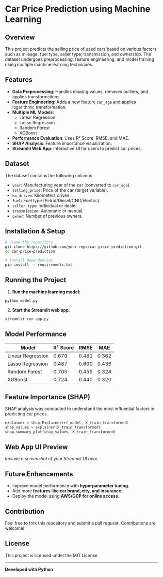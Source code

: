 #  Car Price Prediction using Machine Learning

##  Overview
This project predicts the selling price of used cars based on various factors such as mileage, fuel type, seller type, transmission, and ownership. The dataset undergoes preprocessing, feature engineering, and model training using multiple machine learning techniques.

##  Features
- **Data Preprocessing**: Handles missing values, removes outliers, and applies transformations.
- **Feature Engineering**: Adds a new feature `car_age` and applies logarithmic transformation.
- **Multiple ML Models**:
  - Linear Regression
  - Lasso Regression
  - Random Forest
  - XGBoost
- **Performance Evaluation**: Uses R² Score, RMSE, and MAE.
- **SHAP Analysis**: Feature importance visualization.
- **Streamlit Web App**: Interactive UI for users to predict car prices.

##  Dataset
The dataset contains the following columns:
- `year`: Manufacturing year of the car (converted to `car_age`).
- `selling_price`: Price of the car (target variable).
- `km_driven`: Kilometers driven.
- `fuel`: Fuel type (Petrol/Diesel/CNG/Electric).
- `seller_type`: Individual or dealer.
- `transmission`: Automatic or manual.
- `owner`: Number of previous owners.

##  Installation & Setup
```bash
# Clone the repository
git clone https://github.com/your-repo/car-price-prediction.git
cd car-price-prediction

# Install dependencies
pip install -r requirements.txt
```

##  Running the Project
1. **Run the machine learning model:**
```bash
python model.py
```
2. **Start the Streamlit web app:**
```bash
streamlit run app.py
```

##  Model Performance
| Model              | R² Score | RMSE  | MAE  |
|-------------------|---------|-------|------|
| Linear Regression | 0.670   | 0.481 | 0.362|
| Lasso Regression  | 0.487   | 0.600 | 0.436|
| Random Forest     | 0.705   | 0.455 | 0.324|
| XGBoost          | 0.724   | 0.440 | 0.320|

##  Feature Importance (SHAP)
SHAP analysis was conducted to understand the most influential factors in predicting car prices.
```python
explainer = shap.Explainer(rf_model, X_train_transformed)
shap_values = explainer(X_train_transformed)
shap.summary_plot(shap_values, X_train_transformed)
```

##  Web App UI Preview
*Include a screenshot of your Streamlit UI here.*

##  Future Enhancements
- Improve model performance with **hyperparameter tuning**.
- Add more **features like car brand, city, and insurance**.
- Deploy the model using **AWS/GCP for online access**.

##  Contribution
Feel free to fork this repository and submit a pull request. Contributions are welcome! 

##  License
This project is licensed under the MIT License.

---
 **Developed with Python**
